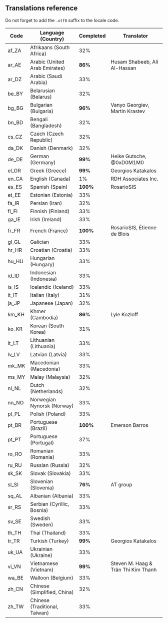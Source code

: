 Translations reference
----------------------

Do not forget to add the `.utf8` suffix to the locale code.

| Code  | Language (Country)            | Completed | Translator          |
| ----- | ----------------------------- | --------- | ------------------- |
| af_ZA | Afrikaans (South Africa)      | 32%       |                     |
| ar_AE | Arabic (United Arab Emirates) | **86%**   | Husam Shabeeb, Ali Al-Hassan |
| ar_DZ | Arabic (Saudi Arabia)         | 33%       |                     |
| be_BY | Belarusian (Belarus)          | 32%       |                     |
| bg_BG | Bulgarian (Bulgaria)          | **96%**  | Vanyo Georgiev, Martin Krastev |
| bn_BD | Bengali (Bangladesh)          | 32%       |                     |
| cs_CZ | Czech (Czech Republic)        | 32%       |                     |
| da_DK | Danish (Denmark)              | 32%       |                     |
| de_DE | German (Germany)              | **99%**   | Heike Gutsche, @0xD0M1M0 |
| el_GR | Greek (Greece)                | **99%**   | Georgios Katakalos  |
| en_CA | English (Canada)              | 1%        | RDH Associates Inc. |
| es_ES | Spanish (Spain)               | **100%**  | RosarioSIS          |
| et_EE | Estonian (Estonia)            | 33%       |                     |
| fa_IR | Persian (Iran)                | 32%       |                     |
| fi_FI | Finnish (Finland)             | 33%       |                     |
| ga_IE | Irish (Ireland)               | 33%       |                     |
| fr_FR | French (France)               | **100%**  | RosarioSIS, Étienne de Blois |
| gl_GL | Galician                      | 33%       |                     |
| hr_HR | Croatian (Croatia)            | 33%       |                     |
| hu_HU | Hungarian (Hungary)           | 33%       |                     |
| id_ID | Indonesian (Indonesia)        | 33%       |                     |
| is_IS | Icelandic (Iceland)           | 33%       |                     |
| it_IT | Italian (Italy)               | 31%       |                     |
| ja_JP | Japanese (Japan)              | 32%       |                     |
| km_KH | Khmer (Cambodia)              | **86%**   | Lyle Kozloff        |
| ko_KR | Korean (South Korea)          | 31%       |                     |
| lt_LT | Lithuanian (Lithuania)        | 33%       |                     |
| lv_LV | Latvian (Latvia)              | 33%       |                     |
| mk_MK | Macedonian (Macedonia)        | 33%       |                     |
| ms_MY | Malay (Malaysia)              | 32%       |                     |
| nl_NL | Dutch (Netherlands)           | 32%       |                     |
| nn_NO | Norwegian Nynorsk (Norway)    | 33%       |                     |
| pl_PL | Polish (Poland)               | 33%       |                     |
| pt_BR | Portuguese (Brazil)           | **100%**  | Emerson Barros      |
| pt_PT | Portuguese (Portugal)         | 37%       |                     |
| ro_RO | Romanian (Romania)            | 33%       |                     |
| ru_RU | Russian (Russia)              | 32%       |                     |
| sk_SK | Slovak (Slovakia)             | 33%       |                     |
| sl_SI | Slovenian (Slovenia)          | **76%**   | AT group            |
| sq_AL | Albanian (Albania)            | 33%       |                     |
| sr_RS | Serbian (Cyrillic, Bosnia)    | 33%       |                     |
| sv_SE | Swedish (Sweden)              | 33%       |                     |
| th_TH | Thai (Thailand)               | 33%       |                     |
| tr_TR | Turkish (Turkey)              | **99%**   | Georgios Katakalos  |
| uk_UA | Ukrainian (Ukraine)           | 33%       |                     |
| vi_VN | Vietnamese (Vietnam)          | **99%**   | Steven M. Haag & Trân Thi Kim Thanh |
| wa_BE | Walloon (Belgium)             | 33%       |                     |
| zh_CN | Chinese (Simplified, China)   | 32%       |                     |
| zh_TW | Chinese (Traditional, Taiwan) | 33%       |                     |
